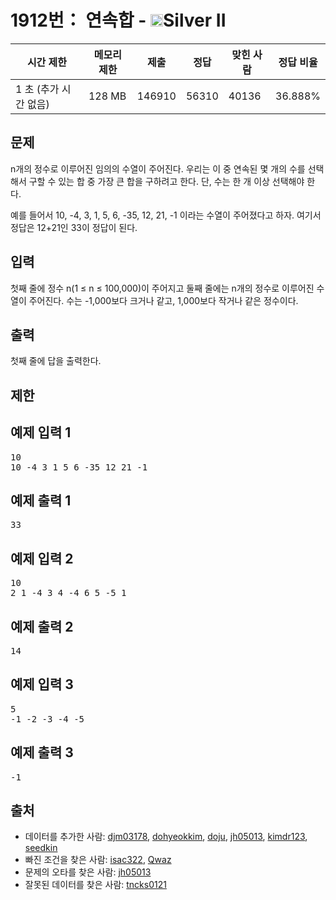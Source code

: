 # 1912번： 연속합 - <img src="https://static.solved.ac/tier_small/9.svg" style="height:20px" />Silver II


| 시간 제한 | 메모리 제한 | 제출 | 정답 | 맞힌 사람 | 정답 비율 |
| --- | --- | --- | --- | --- | --- |
| 1 초 (추가 시간 없음) | 128 MB | 146910 | 56310 | 40136 | 36.888% |


## 문제


n개의 정수로 이루어진 임의의 수열이 주어진다. 우리는 이 중 연속된 몇 개의 수를 선택해서 구할 수 있는 합 중 가장 큰 합을 구하려고 한다. 단, 수는 한 개 이상 선택해야 한다.

예를 들어서 10, -4, 3, 1, 5, 6, -35, 12, 21, -1 이라는 수열이 주어졌다고 하자. 여기서 정답은 12+21인 33이 정답이 된다.




## 입력


첫째 줄에 정수 n(1 ≤ n ≤ 100,000)이 주어지고 둘째 줄에는 n개의 정수로 이루어진 수열이 주어진다. 수는 -1,000보다 크거나 같고, 1,000보다 작거나 같은 정수이다.




## 출력


첫째 줄에 답을 출력한다.




## 제한




## 예제 입력 1


<pre>10
10 -4 3 1 5 6 -35 12 21 -1
</pre>


## 예제 출력 1


<pre>33
</pre>




## 예제 입력 2


<pre>10
2 1 -4 3 4 -4 6 5 -5 1
</pre>


## 예제 출력 2


<pre>14
</pre>




## 예제 입력 3


<pre>5
-1 -2 -3 -4 -5
</pre>


## 예제 출력 3


<pre>-1
</pre>






## 출처


- 데이터를 추가한 사람: [djm03178](/user/djm03178), [dohyeokkim](/user/dohyeokkim), [doju](/user/doju), [jh05013](/user/jh05013), [kimdr123](/user/kimdr123), [seedkin](/user/seedkin)
- 빠진 조건을 찾은 사람: [isac322](/user/isac322), [Qwaz](/user/Qwaz)
- 문제의 오타를 찾은 사람: [jh05013](/user/jh05013)
- 잘못된 데이터를 찾은 사람: [tncks0121](/user/tncks0121)




